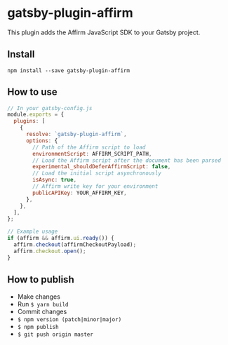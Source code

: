 # gatsby-plugin-affirm

This plugin adds the Affirm JavaScript SDK to your Gatsby project.

## Install

`npm install --save gatsby-plugin-affirm`

## How to use

```javascript
// In your gatsby-config.js
module.exports = {
  plugins: [
    {
      resolve: `gatsby-plugin-affirm`,
      options: {
        // Path of the Affirm script to load
        environmentScript: AFFIRM_SCRIPT_PATH,
        // Load the Affirm script after the document has been parsed
        experimental_shouldDeferAffirmScript: false,
        // Load the initial script asynchronously
        isAsync: true,
        // Affirm write key for your environment
        publicAPIKey: YOUR_AFFIRM_KEY,
      },
    },
  ],
};

// Example usage
if (affirm && affirm.ui.ready()) {
  affirm.checkout(affirmCheckoutPayload);
  affirm.checkout.open();
}
```

## How to publish

- Make changes
- Run `$ yarn build`
- Commit changes
- `$ npm version (patch|minor|major)`
- `$ npm publish`
- `$ git push origin master`
